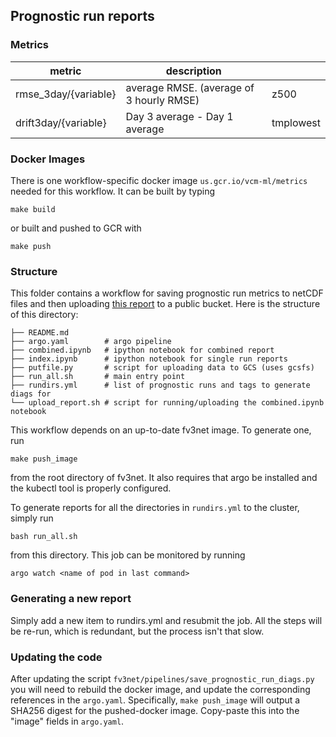 ## Prognostic run reports

### Metrics

| metric |  description| |
|-|-|-|
|rmse_3day/{variable} | average RMSE. (average of 3 hourly RMSE)| z500 |
|drift3day/{variable} |  Day 3 average - Day 1 average | tmplowest |

### Docker Images

There is one workflow-specific docker image `us.gcr.io/vcm-ml/metrics` needed for this workflow. It can be built by typing
    
    make build

or built and pushed to GCR with

    make push

### Structure

This folder contains a workflow for saving prognostic run metrics to netCDF
files and then uploading [this report][1] to a public bucket. Here is the structure
of this directory:

	├── README.md
	├── argo.yaml        # argo pipeline
	├── combined.ipynb   # ipython notebook for combined report
	├── index.ipynb      # ipython notebook for single run reports
	├── putfile.py       # script for uploading data to GCS (uses gcsfs)
	├── run_all.sh       # main entry point
	├── rundirs.yml      # list of prognostic runs and tags to generate diags for
	└── upload_report.sh # script for running/uploading the combined.ipynb notebook



This workflow depends on an up-to-date fv3net image. To generate one, run

    make push_image

from the root directory of fv3net. It also requires that argo be installed and the kubectl tool is properly configured.

To generate reports for all the directories in `rundirs.yml` to the cluster,
simply run

    bash run_all.sh

from this directory. This job can be monitored by running

    argo watch <name of pod in last command>

### Generating a new report

Simply add a new item to rundirs.yml and resubmit the job. All the steps will be
re-run, which is redundant, but the process isn't that slow.

[1]: http://storage.googleapis.com/vcm-ml-public/experiments-2020-03/prognostic_run_diags/combined.html

### Updating the code

After updating the script `fv3net/pipelines/save_prognostic_run_diags.py` you will need to rebuild the docker image, and update the corresponding references in the `argo.yaml`. Specifically, `make push_image` will output a SHA256 digest for the pushed-docker image. Copy-paste this into the "image" fields in `argo.yaml`.
